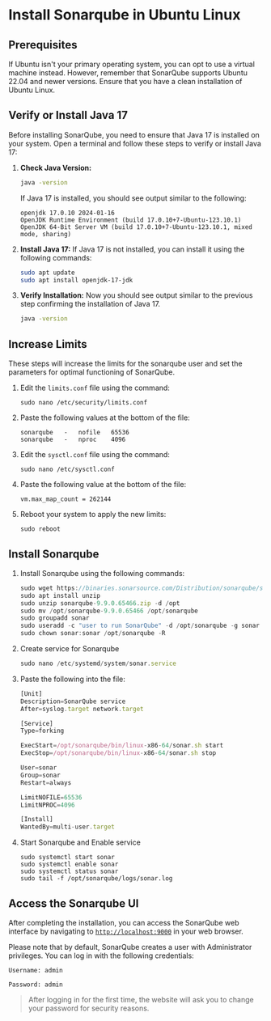 # **Install Sonarqube in Ubuntu Linux**

## **Prerequisites**

If Ubuntu isn't your primary operating system, you can opt to use a virtual machine instead. However, remember that SonarQube supports Ubuntu 22.04 and newer versions. Ensure that you have a clean installation of Ubuntu Linux.

## **Verify or Install Java 17**

Before installing SonarQube, you need to ensure that Java 17 is installed on your system. Open a terminal and follow these steps to verify or install Java 17:

1. **Check Java Version:**
    
    ```bash
    java -version
    ```
    
    If Java 17 is installed, you should see output similar to the following:
    
    ```
    openjdk 17.0.10 2024-01-16
    OpenJDK Runtime Environment (build 17.0.10+7-Ubuntu-123.10.1)
    OpenJDK 64-Bit Server VM (build 17.0.10+7-Ubuntu-123.10.1, mixed mode, sharing)
    ```
     
2. **Install Java 17:** If Java 17 is not installed, you can install it using the following commands:
    
    ```bash
    sudo apt update
    sudo apt install openjdk-17-jdk
    ```
    
3. **Verify Installation:** Now you should see output similar to the previous step confirming the installation of Java 17.
    
    ```bash
    java -version
    ```
    

## Increase Limits

These steps will increase the limits for the sonarqube user and set the parameters for optimal functioning of SonarQube.

1. Edit the `limits.conf` file using the command:
    
    ```
    sudo nano /etc/security/limits.conf
    ```
    
2. Paste the following values at the bottom of the file:
    
    ```
    sonarqube   -   nofile   65536
    sonarqube   -   nproc    4096
    ```
    
3. Edit the `sysctl.conf` file using the command:
    
    ```
    sudo nano /etc/sysctl.conf
    ```
    
4. Paste the following value at the bottom of the file:
    
    ```
    vm.max_map_count = 262144
    ```
    
5. Reboot your system to apply the new limits:
    
    ```
    sudo reboot
    ```
    

## **Install Sonarqube**

1. Install Sonarqube using the following commands:
    
    ```jsx
    sudo wget https://binaries.sonarsource.com/Distribution/sonarqube/sonarqube-9.9.0.65466.zip
    sudo apt install unzip
    sudo unzip sonarqube-9.9.0.65466.zip -d /opt
    sudo mv /opt/sonarqube-9.9.0.65466 /opt/sonarqube
    sudo groupadd sonar
    sudo useradd -c "user to run SonarQube" -d /opt/sonarqube -g sonar sonar
    sudo chown sonar:sonar /opt/sonarqube -R
    ```
    
2. Create service for Sonarqube
    
    ```jsx
    sudo nano /etc/systemd/system/sonar.service
    ```
    
3. Paste the following into the file:
    
    ```jsx
    [Unit]
    Description=SonarQube service
    After=syslog.target network.target
    
    [Service]
    Type=forking
    
    ExecStart=/opt/sonarqube/bin/linux-x86-64/sonar.sh start
    ExecStop=/opt/sonarqube/bin/linux-x86-64/sonar.sh stop
    
    User=sonar
    Group=sonar
    Restart=always
    
    LimitNOFILE=65536
    LimitNPROC=4096
    
    [Install]
    WantedBy=multi-user.target
    ```
    
4. Start Sonarqube and Enable service
    
    ```
    sudo systemctl start sonar
    sudo systemctl enable sonar
    sudo systemctl status sonar
    sudo tail -f /opt/sonarqube/logs/sonar.log
    ```
    

## **Access the Sonarqube UI**

After completing the installation, you can access the SonarQube web interface by navigating to [`http://localhost:9000`](http://localhost:9000/) in your web browser. 

Please note that by default, SonarQube creates a user with Administrator privileges. You can log in with the following credentials: 

`Username: admin` 

`Password: admin`

> After logging in for the first time, the website will ask you to change your password for security reasons.
